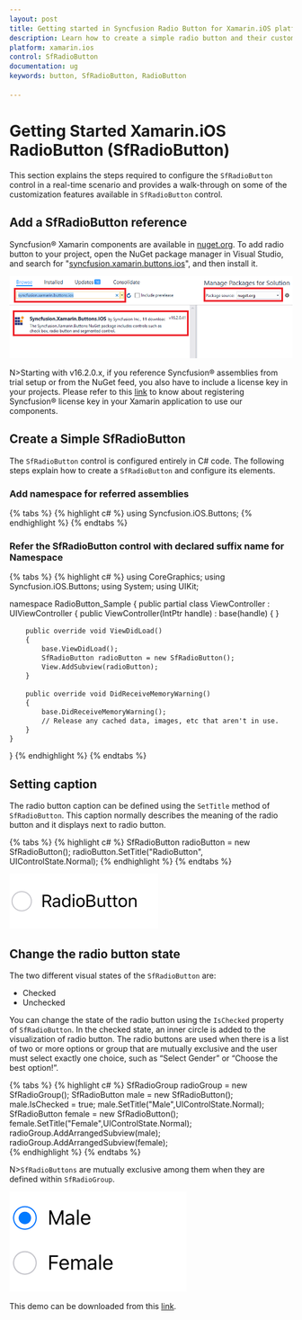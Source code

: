 ```yaml
---
layout: post
title: Getting started in Syncfusion Radio Button for Xamarin.iOS platform
description: Learn how to create a simple radio button and their customization options with the available basic features in Xamarin.iOS
platform: xamarin.ios
control: SfRadioButton
documentation: ug 
keywords: button, SfRadioButton, RadioButton

---
```


# Getting Started Xamarin.iOS RadioButton (SfRadioButton)

This section explains the steps required to configure the `SfRadioButton` control in a real-time scenario and provides a walk-through on some of the customization features available in `SfRadioButton` control.

## Add a SfRadioButton reference
Syncfusion® Xamarin components are available in [nuget.org](https://www.nuget.org/). To add radio button to your project, open the NuGet package manager in Visual Studio, and search for "[syncfusion.xamarin.buttons.ios](https://www.nuget.org/packages/Syncfusion.Xamarin.Buttons.iOS)", and then install it. 

![Xamarin.iOS radio button NuGet](Images/nuget.png)

N>Starting with v16.2.0.x, if you reference Syncfusion® assemblies from trial setup or from the NuGet feed, you also have to include a license key in your projects. Please refer to this [link](https://help.syncfusion.com/common/essential-studio/licensing/license-key) to know about registering Syncfusion® license key in your Xamarin application to use our components.

## Create a Simple SfRadioButton
The `SfRadioButton` control is configured entirely in C# code. The following steps explain how to create a `SfRadioButton` and configure its elements.

### Add namespace for referred assemblies

{% tabs %}
{% highlight c# %}
using Syncfusion.iOS.Buttons;
{% endhighlight %}
{% endtabs %}

### Refer the SfRadioButton control with declared suffix name for Namespace

{% tabs %}
{% highlight c# %}
using CoreGraphics;
using Syncfusion.iOS.Buttons;
using System;
using UIKit;

namespace RadioButton_Sample
{
    public partial class ViewController : UIViewController
    {
        public ViewController(IntPtr handle) : base(handle)
        {
        }

        public override void ViewDidLoad()
        {
            base.ViewDidLoad();
            SfRadioButton radioButton = new SfRadioButton();
            View.AddSubview(radioButton);
        }

        public override void DidReceiveMemoryWarning()
        {
            base.DidReceiveMemoryWarning();
            // Release any cached data, images, etc that aren't in use.
        }
    }
}
{% endhighlight %}
{% endtabs %}

## Setting caption

The radio button caption can be defined using the `SetTitle` method of `SfRadioButton`. This caption normally describes the meaning of the radio button and it displays next to radio button.
 
{% tabs %}
{% highlight c# %}
SfRadioButton radioButton = new SfRadioButton(); 
radioButton.SetTitle("RadioButton", UIControlState.Normal);
{% endhighlight %}
{% endtabs %}

![Xamarin.iOS radio button caption text](Images/Caption.png)

## Change the radio button state

The two different visual states of the `SfRadioButton` are:

* Checked
* Unchecked

You can change the state of the radio button using the `IsChecked` property of `SfRadioButton`. In the checked state, an inner circle is added to the visualization of radio button.
The radio buttons are used when there is a list of two or more options or group that are mutually exclusive and the user must select exactly one choice, such as “Select Gender” or “Choose the best option!”.

{% tabs %}
{% highlight c# %}
SfRadioGroup radioGroup = new SfRadioGroup();
SfRadioButton male = new SfRadioButton();
male.IsChecked = true;
male.SetTitle("Male",UIControlState.Normal);
SfRadioButton female = new SfRadioButton();
female.SetTitle("Female",UIControlState.Normal);
radioGroup.AddArrangedSubview(male);
radioGroup.AddArrangedSubview(female);  
{% endhighlight %}
{% endtabs %}

N>`SfRadioButtons` are mutually exclusive among them when they are defined within `SfRadioGroup`.

![Xamarin.iOS radio button states](Images/StateChage.png)

This demo can be downloaded from this [link](http://files2.syncfusion.com/Xamarin.iOS/Samples/RadioButton_StateChanging.zip).
